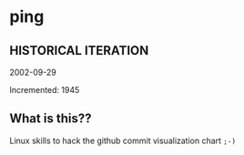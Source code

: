 # ping

## HISTORICAL ITERATION
2002-09-29

Incremented: 1945

## What is this?? 
Linux skills to hack the github commit visualization chart `;-)`
